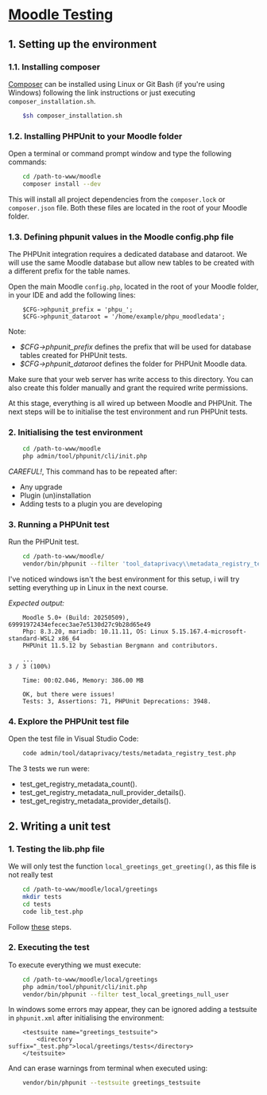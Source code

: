 # [Moodle Testing](https://moodle.academy/mod/book/view.php?id=1162&chapterid=1149)

## 1. Setting up the environment

### 1.1. Installing composer
[Composer](https://getcomposer.org/download/) can be installed using Linux or Git Bash (if you're using Windows) following the link instructions or just executing `composer_installation.sh`.

```bash
    $sh composer_installation.sh
```

### 1.2. Installing PHPUnit to your Moodle folder
Open a terminal or command prompt window and type the following commands:

```bash
    cd /path-to-www/moodle
    composer install --dev
```

This will install all project dependencies from the `composer.lock` or `composer.json` file. Both these files are located in the root of your Moodle folder.

### 1.3. Defining phpunit values in the Moodle config.php file
The PHPUnit integration requires a dedicated database and dataroot. We will use the same Moodle database but allow new tables to be created with a different prefix for the table names.

Open the main Moodle `config.php`, located in the root of your Moodle folder, in your IDE and add the following lines:

```text
    $CFG->phpunit_prefix = 'phpu_';
    $CFG->phpunit_dataroot = '/home/example/phpu_moodledata';
```
Note:

- *$CFG->phpunit_prefix* defines the prefix that will be used for database tables created for PHPUnit tests.
- *$CFG->phpunit_dataroot* defines the folder for PHPUnit Moodle data.

Make sure that your web server has write access to this directory.
You can also create this folder manually and grant the required write permissions.

At this stage, everything is all wired up between Moodle and PHPUnit. The next steps will be to initialise the test environment and run PHPUnit tests.

### 2. Initialising the test environment

```bash
    cd /path-to-www/moodle
    php admin/tool/phpunit/cli/init.php
```

*CAREFUL!*, This command has to be repeated after:
- Any upgrade
- Plugin (un)installation
- Adding tests to a plugin you are developing


### 3. Running a PHPUnit test

Run the PHPUnit test.

```bash
    cd /path-to-www/moodle/
    vendor/bin/phpunit --filter 'tool_dataprivacy\\metadata_registry_test'
```

I've noticed windows isn't the best environment for this setup, i will try setting everything up in Linux in the next course.

*Expected output:*

```text
    Moodle 5.0+ (Build: 20250509), 69991972434efecec3ae7e5130d27c9b28d65e49
    Php: 8.3.20, mariadb: 10.11.11, OS: Linux 5.15.167.4-microsoft-standard-WSL2 x86_64
    PHPUnit 11.5.12 by Sebastian Bergmann and contributors.

    ...                                                                 3 / 3 (100%)

    Time: 00:02.046, Memory: 386.00 MB

    OK, but there were issues!
    Tests: 3, Assertions: 71, PHPUnit Deprecations: 3948.
```


### 4. Explore the PHPUnit test file

Open the test file in Visual Studio Code:

```bash
    code admin/tool/dataprivacy/tests/metadata_registry_test.php
```

The 3 tests we run were:

- test_get_registry_metadata_count().
- test_get_registry_metadata_null_provider_details().
- test_get_registry_metadata_provider_details().


## 2. Writing a unit test

### 1. Testing the lib.php file

We will only test the function `local_greetings_get_greeting()`, as this file is not really test

```bash
    cd /path-to-www/moodle/local/greetings
    mkdir tests
    cd tests
    code lib_test.php
```
Follow [these](https://moodle.academy/mod/book/view.php?id=1161&chapterid=1146) steps.

### 2. Executing the test

To execute everything we must execute:

```bash
    cd /path-to-www/moodle/local/greetings
    php admin/tool/phpunit/cli/init.php
    vendor/bin/phpunit --filter test_local_greetings_null_user
```

In windows some errors may appear, they can be ignored adding a testsuite in `phpunit.xml` after initialising the environment:

```text
    <testsuite name="greetings_testsuite">
        <directory suffix="_test.php">local/greetings/tests</directory>
    </testsuite>
```
And can erase warnings from terminal when executed using:

```bash
    vendor/bin/phpunit --testsuite greetings_testsuite
```